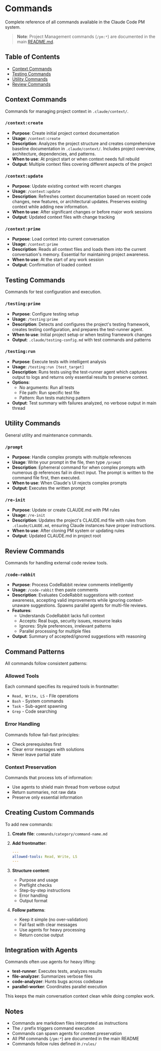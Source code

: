 # Commands

Complete reference of all commands available in the Claude Code PM system.

> **Note**: Project Management commands (`/pm:*`) are documented in the main [README.md](README.md#command-reference).

## Table of Contents

- [Context Commands](#context-commands)
- [Testing Commands](#testing-commands)
- [Utility Commands](#utility-commands)
- [Review Commands](#review-commands)

## Context Commands

Commands for managing project context in `.claude/context/`.

### `/context:create`
- **Purpose**: Create initial project context documentation
- **Usage**: `/context:create`
- **Description**: Analyzes the project structure and creates comprehensive baseline documentation in `.claude/context/`. Includes project overview, architecture, dependencies, and patterns.
- **When to use**: At project start or when context needs full rebuild
- **Output**: Multiple context files covering different aspects of the project

### `/context:update`
- **Purpose**: Update existing context with recent changes
- **Usage**: `/context:update`
- **Description**: Refreshes context documentation based on recent code changes, new features, or architectural updates. Preserves existing context while adding new information.
- **When to use**: After significant changes or before major work sessions
- **Output**: Updated context files with change tracking

### `/context:prime`
- **Purpose**: Load context into current conversation
- **Usage**: `/context:prime`
- **Description**: Reads all context files and loads them into the current conversation's memory. Essential for maintaining project awareness.
- **When to use**: At the start of any work session
- **Output**: Confirmation of loaded context

## Testing Commands

Commands for test configuration and execution.

### `/testing:prime`
- **Purpose**: Configure testing setup
- **Usage**: `/testing:prime`
- **Description**: Detects and configures the project's testing framework, creates testing configuration, and prepares the test-runner agent.
- **When to use**: Initial project setup or when testing framework changes
-  **Output**: `.claude/testing-config.md` with test commands and patterns

### `/testing:run`
- **Purpose**: Execute tests with intelligent analysis
- **Usage**: `/testing:run [test_target]`
- **Description**: Runs tests using the test-runner agent which captures output to logs and returns only essential results to preserve context.
- **Options**:
   - No arguments: Run all tests
   - File path: Run specific test file
   - Pattern: Run tests matching pattern
- **Output**: Test summary with failures analyzed, no verbose output in main thread

## Utility Commands

General utility and maintenance commands.

### `/prompt`
- **Purpose**: Handle complex prompts with multiple references
- **Usage**: Write your prompt in the file, then type `/prompt`
- **Description**: Ephemeral command for when complex prompts with numerous @ references fail in direct input. The prompt is written to the command file first, then executed.
- **When to use**: When Claude's UI rejects complex prompts
- **Output**: Executes the written prompt

### `/re-init`
- **Purpose**: Update or create CLAUDE.md with PM rules
- **Usage**: `/re-init`
- **Description**: Updates the project's CLAUDE.md file with rules from `.claude/CLAUDE.md`, ensuring Claude instances have proper instructions.
- **When to use**: After cloning PM system or updating rules
- **Output**: Updated CLAUDE.md in project root

## Review Commands

Commands for handling external code review tools.

### `/code-rabbit`
- **Purpose**: Process CodeRabbit review comments intelligently
- **Usage**: `/code-rabbit` then paste comments
- **Description**: Evaluates CodeRabbit suggestions with context awareness, accepting valid improvements while ignoring context-unaware suggestions. Spawns parallel agents for multi-file reviews.
- **Features**:
   - Understands CodeRabbit lacks full context
   - Accepts: Real bugs, security issues, resource leaks
   - Ignores: Style preferences, irrelevant patterns
   - Parallel processing for multiple files
- **Output**: Summary of accepted/ignored suggestions with reasoning

## Command Patterns

All commands follow consistent patterns:

### Allowed Tools
Each command specifies its required tools in frontmatter:
- `Read, Write, LS` - File operations
- `Bash` - System commands
- `Task` - Sub-agent spawning
- `Grep` - Code searching

### Error Handling
Commands follow fail-fast principles:
- Check prerequisites first
- Clear error messages with solutions
- Never leave partial state

### Context Preservation
Commands that process lots of information:
- Use agents to shield main thread from verbose output
- Return summaries, not raw data
- Preserve only essential information

## Creating Custom Commands

To add new commands:

1. **Create file**: `commands/category/command-name.md`
2. **Add frontmatter**:
   ```yaml
   ---
   allowed-tools: Read, Write, LS
   ---
   ```
3. **Structure content**:
   - Purpose and usage
   - Preflight checks
   - Step-by-step instructions
   - Error handling
   - Output format

4. **Follow patterns**:
   - Keep it simple (no over-validation)
   - Fail fast with clear messages
   - Use agents for heavy processing
   - Return concise output

## Integration with Agents

Commands often use agents for heavy lifting:

- **test-runner**: Executes tests, analyzes results
- **file-analyzer**: Summarizes verbose files
- **code-analyzer**: Hunts bugs across codebase
- **parallel-worker**: Coordinates parallel execution

This keeps the main conversation context clean while doing complex work.

## Notes

- Commands are markdown files interpreted as instructions
- The `/` prefix triggers command execution
- Commands can spawn agents for context preservation
- All PM commands (`/pm:*`) are documented in the main README
- Commands follow rules defined in `/rules/`




